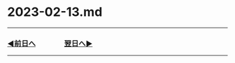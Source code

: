 # 2023-02-13.md
---
### [◀️前日へ](https://github.com/yuasys/chatty-journal/blob/main/2023/02/2023-02-12.md)&emsp;&emsp;&emsp;&emsp;[翌日へ▶️](https://github.com/yuasys/chatty-journal/blob/main/2023/02/2023-02-14.md)

---

